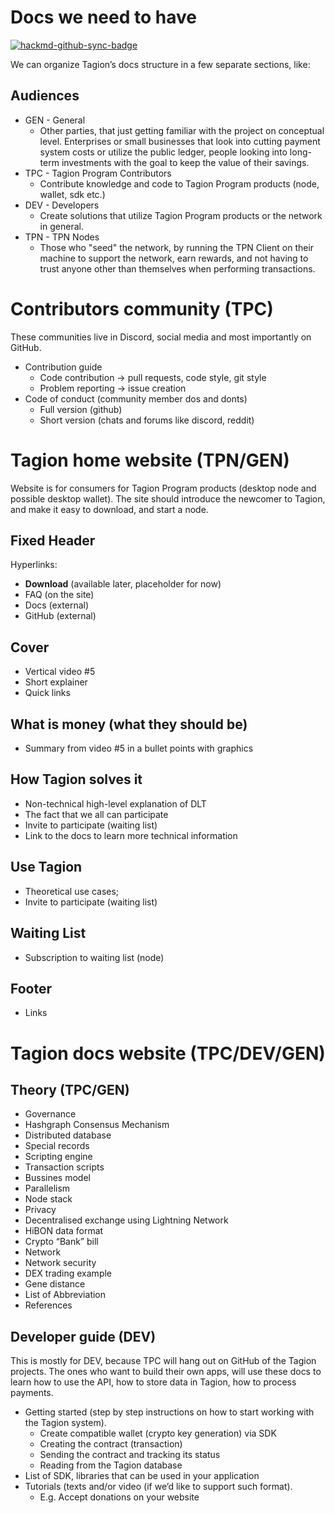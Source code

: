 # Docs we need to have

[![hackmd-github-sync-badge](https://hackmd.io/GmNG0SXHSRig9V3PGo_ivg/badge)](https://hackmd.io/GmNG0SXHSRig9V3PGo_ivg)

We can organize Tagion’s docs structure in a few separate sections, like:

## Audiences

- GEN - General
    - Other parties, that just getting familiar with the project on conceptual level. Enterprises or small businesses that look into cutting payment system costs or utilize the public ledger, people looking into long-term investments with the goal to keep the value of their savings.
- TPC - Tagion Program Contributors
    - Contribute knowledge and code to Tagion Program products (node, wallet, sdk etc.)
- DEV - Developers
    - Create solutions that utilize Tagion Program products or the network in general.
- TPN - TPN Nodes
    - Those who "seed" the network, by running the TPN Client on their machine to support the network, earn rewards, and not having to trust anyone other than themselves when performing transactions.


# Contributors community (TPC)

These communities live in Discord, social media and most importantly on GitHub.

* Contribution guide
    * Code contribution -> pull requests, code style, git style
    * Problem reporting -> issue creation
* Code of conduct (community member dos and donts)
    * Full version (github)
    * Short version (chats and forums like discord, reddit)


# Tagion home website (TPN/GEN)

Website is for consumers for Tagion Program products (desktop node and possible desktop wallet). The site should introduce the newcomer to Tagion, and make it easy to download, and start a node. 

## Fixed Header

Hyperlinks:

- **Download** (available later, placeholder for now)
- FAQ (on the site)
- Docs (external)
- GitHub (external)

## Cover
- Vertical video #5 
- Short explainer
- Quick links

## What is money (what they should be)
- Summary from video #5 in a bullet points with graphics

## How Tagion solves it
- Non-technical high-level explanation of DLT
- The fact that we all can participate
- Invite to participate (waiting list)
- Link to the docs to learn more technical information

## Use Tagion
- Theoretical use cases;
- Invite to participate (waiting list)

## Waiting List
- Subscription to waiting list (node)

## Footer
- Links

# Tagion docs website (TPC/DEV/GEN)

## Theory (TPC/GEN)

* Governance
* Hashgraph Consensus Mechanism 
* Distributed database
* Special records
* Scripting engine
* Transaction scripts
* Bussines model
* Parallelism
* Node stack
* Privacy
* Decentralised exchange using Lightning Network
* HiBON data format
* Crypto “Bank” bill
* Network
* Network security
* DEX trading example
* Gene distance
* List of Abbreviation
* References

## Developer guide (DEV)

This is mostly for DEV, because TPC will hang out on GitHub of the Tagion projects. The ones who want to build their own apps, will use these docs to learn how to use the API, how to store data in Tagion, how to process payments.

* Getting started (step by step instructions on how to start working with the Tagion system).
    * Create compatible wallet (crypto key generation) via SDK
    * Creating the contract (transaction)
    * Sending the contract and tracking its status
    * Reading from the Tagion database
* List of SDK, libraries that can be used in your application
* Tutorials (texts and/or video (if we’d like to support such format).
    * E.g. Accept donations on your website

 



